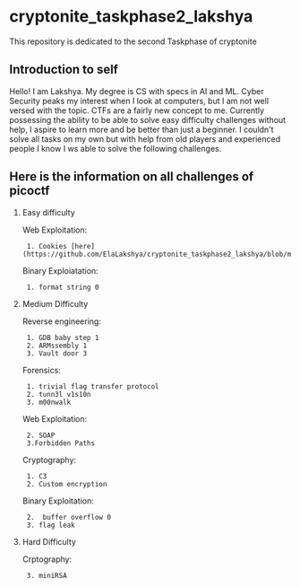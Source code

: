 # cryptonite_taskphase2_lakshya
This repository is dedicated to the second Taskphase of cryptonite

## Introduction to self
Hello! I am Lakshya. My degree is CS with specs in AI and ML.
Cyber Security peaks my interest when I look at computers, but I am not well versed with the topic. 
CTFs are a fairly new concept to me. Currently possessing the ability to be able to solve easy difficulty challenges without help,
I aspire to learn more and be better than just a beginner. I couldn't solve all tasks on my own but with help from old players and experienced people I know
I ws able to solve the following challenges.

## Here is the information on all challenges of picoctf
1. Easy difficulty

	Web Exploitation:

		1. Cookies [here](https://github.com/ElaLakshya/cryptonite_taskphase2_lakshya/blob/main/Web_Exploitation/cookies.md)

	Binary Exploiatation:

		1. format string 0
   
2. Medium Difficulty

	Reverse engineering:

		1. GDB baby step 1
		2. ARMssembly 1
		3. Vault door 3
   
	Forensics:

		1. trivial flag transfer protocol
		2. tunn3l v1s10n
		3. m00nwalk
   
	Web Exploitation:

		2. SOAP
		3.Forbidden Paths
   
	Cryptography:

		1. C3
		2. Custom encryption
   
	Binary Exploitation:

		2.  buffer overflow 0
		3. flag leak
   
3. Hard Difficulty

	Crptography:

		3. miniRSA
